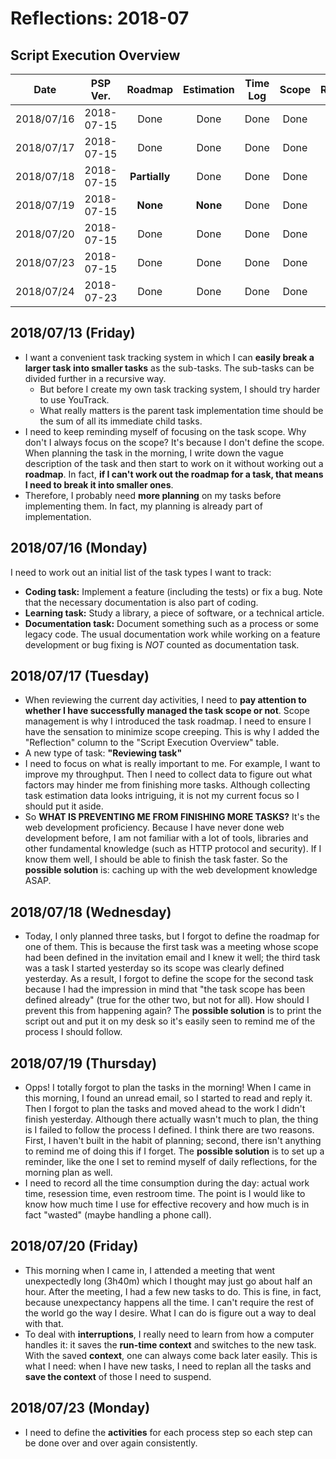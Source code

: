 # Reflections: 2018-07

## Script Execution Overview

| Date | PSP Ver. | Roadmap | Estimation | Time Log | Scope | Reflection |
|:----:|:--------:|:-------:|:----------:|:--------:|:-----:|:------:|
| 2018/07/16 | 2018-07-15 | Done | Done | Done | Done | Done |
| 2018/07/17 | 2018-07-15 | Done | Done | Done | Done | Done |
| 2018/07/18 | 2018-07-15 | **Partially** | Done | Done | Done | Done |
| 2018/07/19 | 2018-07-15 | **None** | **None** | Done | Done | Done |
| 2018/07/20 | 2018-07-15 | Done | Done | Done | Done | Done |
| 2018/07/23 | 2018-07-15 | Done | Done | Done | Done | Done |
| 2018/07/24 | 2018-07-23 | Done | Done | Done | Done | Done |

## 2018/07/13 (Friday)

- I want a convenient task tracking system in which I can **easily break a larger task into smaller tasks** as the sub-tasks. The sub-tasks can be divided further in a recursive way.
  - But before I create my own task tracking system, I should try harder to use YouTrack.
  - What really matters is the parent task implementation time should be the sum of all its immediate child tasks.
- I need to keep reminding myself of focusing on the task scope. Why don't I always focus on the scope? It's because I don't define the scope. When planning the task in the morning, I write down the vague description of the task and then start to work on it without working out a **roadmap**. In fact, **if I can't work out the roadmap for a task, that means I need to break it into smaller ones**.
- Therefore, I probably need **more planning** on my tasks before implementing them. In fact, my planning is already part of implementation.

## 2018/07/16 (Monday)

I need to work out an initial list of the task types I want to track:

- **Coding task:** Implement a feature (including the tests) or fix a bug. Note that the necessary documentation is also part of coding.
- **Learning task:** Study a library, a piece of software, or a technical article.
- **Documentation task:** Document something such as a process or some legacy code. The usual documentation work while working on a feature development or bug fixing is *NOT* counted as documentation task.

## 2018/07/17 (Tuesday)

- When reviewing the current day activities, I need to **pay attention to whether I have successfully managed the task scope or not**. Scope management is why I introduced the task roadmap. I need to ensure I have the sensation to minimize scope creeping. This is why I added the "Reflection" column to the "Script Execution Overview" table.
- A new type of task: **"Reviewing task"**
- I need to focus on what is really important to me. For example, I want to improve my throughput. Then I need to collect data to figure out what factors may hinder me from finishing more tasks. Although collecting task estimation data looks intriguing, it is not my current focus so I should put it aside.
- So **WHAT IS PREVENTING ME FROM FINISHING MORE TASKS?** It's the web development proficiency. Because I have never done web development before, I am not familiar with a lot of tools, libraries and other fundamental knowledge (such as HTTP protocol and security). If I know them well, I should be able to finish the task faster. So the **possible solution** is: caching up with the web development knowledge ASAP.

## 2018/07/18 (Wednesday)

- Today, I only planned three tasks, but I forgot to define the roadmap for one of them. This is because the first task was a meeting whose scope had been defined in the invitation email and I knew it well; the third task was a task I started yesterday so its scope was clearly defined yesterday. As a result, I forgot to define the scope for the second task because I had the impression in mind that "the task scope has been defined already" (true for the other two, but not for all). How should I prevent this from happening again? The **possible solution** is to print the script out and put it on my desk so it's easily seen to remind me of the process I should follow.

## 2018/07/19 (Thursday)

- Opps! I totally forgot to plan the tasks in the morning! When I came in this morning, I found an unread email, so I started to read and reply it. Then I forgot to plan the tasks and moved ahead to the work I didn't finish yesterday. Although there actually wasn't much to plan, the thing is I failed to follow the process I defined. I think there are two reasons. First, I haven't built in the habit of planning; second, there isn't anything to remind me of doing this if I forget. The **possible solution** is to set up a reminder, like the one I set to remind myself of daily reflections, for the morning plan as well.
- I need to record all the time consumption during the day: actual work time, resession time, even restroom time. The point is I would like to know how much time I use for effective recovery and how much is in fact "wasted" (maybe handling a phone call).

## 2018/07/20 (Friday)

- This morning when I came in, I attended a meeting that went unexpectedly long (3h40m) which I thought may just go about half an hour. After the meeting, I had a few new tasks to do. This is fine, in fact, because unexpectancy happens all the time. I can't require the rest of the world go the way I desire. What I can do is figure out a way to deal with that.
- To deal with **interruptions**, I really need to learn from how a computer handles it: it saves the **run-time context** and switches to the new task. With the saved **context**, one can always come back later easily. This is what I need: when I have new tasks, I need to replan all the tasks and **save the context** of those I need to suspend.

## 2018/07/23 (Monday)

- I need to define the **activities** for each process step so each step can be done over and over again consistently.
